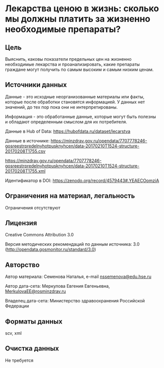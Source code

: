 # Лекарства ценою в жизнь: сколько мы должны платить за жизненно необходимые препараты?
## Цель 
Выяснить, каковы показатели предельных цен на жизненно необходимые лекарства и проанализировать, какие препараты граждане могут получить по самым высоким и самым низким ценам.
## Источники данных
Данные - это исходные неорганизованные материалы или факты, которые после обработки становятся информацией. У данных нет значений, до тех пор пока они не интерпретированы. 

Информация - это обработанные данные, которые могут быть полезны и обладают определенным смыслом для их потребителя. 

Данные в Hub of Data: 
https://hubofdata.ru/dataset/lecarstva

Данные в источнике:
https://minzdrav.gov.ru/opendata/7707778246-gosreestrpredelnyhotpusknyhcen/data-20170210T1524-structure-20170208T1755.csv

https://minzdrav.gov.ru/opendata/7707778246-gosreestrpredelnyhotpusknyhcen/data-20170210T1524-structure-20170208T1755.xml 

Идентификатор в DOI:
https://zenodo.org/record/4579443#.YEAECOomziA 

## Ограничения на материал, легальность
Ограничения отсутствуют 
## Лицензия
Creative Commons Attribution 3.0

Версия методических рекомендаций по данным источника: 3.0 (http://opendata.gosmonitor.ru/standard/3.0) 
## Авторство
Автор материала: Семенова Наталья, e-mail nssemenova@edu.hse.ru

Автор дата-сета: Меркулова Евгения Евгеньевна, MerkulovaEE@rosminzdrav.ru

Владелец дата-сета: Министерство здравоохранения Российской Федерации
## Форматы данных
scv, xml
## Очистка данных
Не требуется
